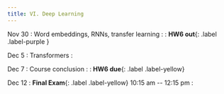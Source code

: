 ```yaml
---
title: VI. Deep Learning
---
```


Nov 30
: Word embeddings, RNNs, transfer learning
  : 
: **HW6 out**{: .label .label-purple }

Dec 5
: Transformers
  : 

Dec 7
: Course conclusion
  : 
: **HW6 due**{: .label .label-yellow}

Dec 12
: **Final Exam**{: .label .label-yellow} 10:15 am -- 12:15 pm
  : 
